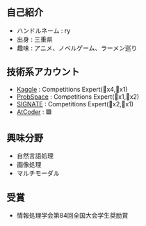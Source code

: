 ## 自己紹介
* ハンドルネーム : ry
* 出身 : 三重県
* 趣味 : アニメ、ノベルゲーム、ラーメン巡り
## 技術系アカウント
* [Kaggle](https://www.kaggle.com/ryoya0902/competitions) : Competitions Expert(🥈x4,🥉x1)
* [ProbSpace](https://comp.probspace.com/users/ryoya/0) : Competitions Expert(🥇x1,🥈x2)
* [SIGNATE](https://signate.jp/users/57842) : Competitions Expert(🥈x2,🥉x1)
* [AtCoder](https://atcoder.jp/users/ryoya0902) : 🟩
## 興味分野    
* 自然言語処理
* 画像処理
* マルチモーダル
## 受賞    
* 情報処理学会第84回全国大会学生奨励賞
